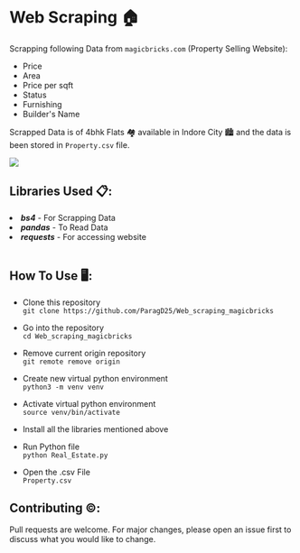 # Web Scraping 🏠
Scrapping following Data from `magicbricks.com` (Property Selling Website):
- Price
- Area 
- Price per sqft
- Status	
- Furnishing	
- Builder's Name

Scrapped Data is of 4bhk Flats 🏘️ available in Indore City 🏙️ and the data is been stored in `Property.csv` file.

[![](https://camo.githubusercontent.com/2fb0723ef80f8d87a51218680e209c66f213edf8/68747470733a2f2f666f7274686562616467652e636f6d2f696d616765732f6261646765732f6d6164652d776974682d707974686f6e2e737667)](https://python.org)

## Libraries Used 📋:

<li><b><i>bs4</i></b> - For Scrapping Data</li>
<li><b><i>pandas</i></b> - To Read Data</li>
<li><b><i>requests</i></b> - For accessing website</li><br>

## How To Use 🖥️:


- Clone this repository<br>
`git clone https://github.com/ParagD25/Web_scraping_magicbricks`

- Go into the repository<br>
`cd Web_scraping_magicbricks`

- Remove current origin repository<br>
`git remote remove origin`
- Create new virtual python environment<br>
`python3 -m venv venv`
- Activate virtual python environment<br>
`source venv/bin/activate`
- Install all the libraries mentioned above
- Run Python file<br>
`python Real_Estate.py`
- Open the .csv File<br>
`Property.csv`


## Contributing ©️:

Pull requests are welcome. For major changes, please open an issue first to discuss what you would like to change.
